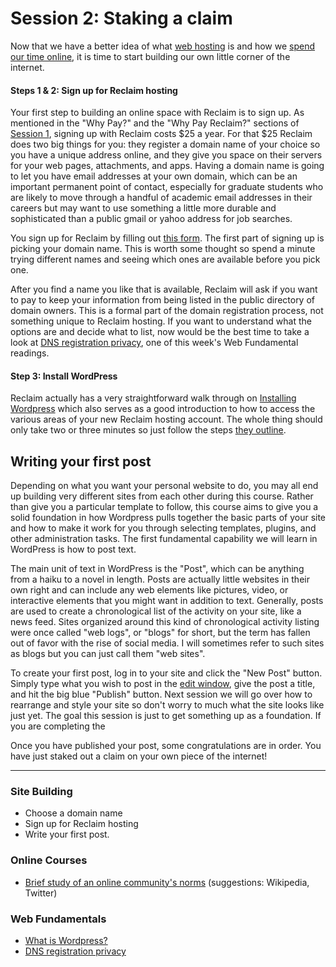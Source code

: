 # Session 2: Staking a claim

Now that we have a better idea of what [web hosting](../session1/webparts.hyml) is and how we [spend our time online](../session1/websurvey.html), it is time to start building our own little corner of the internet. 

#### Steps 1 &amp; 2: Sign up for Reclaim hosting

Your first step to building an online space with Reclaim is to sign up. As mentioned in the "Why Pay?" and the "Why Pay Reclaim?" sections of [Session 1](../session1/index.html), signing up with Reclaim costs $25 a year. For that $25 Reclaim does two big things for you: they register a domain name of your choice so you have a unique address online, and they give you space on their servers for your web pages, attachments, and apps. Having a domain name is going to let you have email addresses at your own domain, which can be an important permanent point of contact, especially for graduate students who are likely to move through a handful of academic email addresses in their careers but may want to use something a little more durable and sophisticated than a public gmail or yahoo address for job searches.  

You sign up for Reclaim by filling out [this form](https://portal.reclaimhosting.com/cart.php?a=add&amp;pid=2). The first part of signing up is picking your domain name. This is worth some thought so spend a minute trying different names and seeing which ones are available before you pick one.  

After you find a name you like that is available, Reclaim will ask if you want to pay to keep your information from being listed in the public directory of domain owners. This is a formal part of the domain registration process, not something unique to Reclaim hosting. If you want to understand what the options are and decide what to list, now would be the best time to take a look at [DNS registration privacy](./privatedns.html), one of this week's Web Fundamental readings. 

#### Step 3: Install WordPress

Reclaim actually has a very straightforward walk through on [Installing Wordpress](http://docs.reclaimhosting.com/getting-started/installing-wordpress) which also serves as a good introduction to how to access the various areas of your new Reclaim hosting account. The whole thing should only take two or three minutes so just follow the steps [they outline](http://docs.reclaimhosting.com/getting-started/installing-wordpress).

## Writing your first post

Depending on what you want your personal website to do, you may all end up building very different sites from each other during this course. Rather than give you a particular template to follow, this course aims to give you a solid foundation in how Wordpress pulls together the basic parts of your site and how to make it work for you through selecting templates, plugins, and other administration tasks. The first fundamental capability we will learn in WordPress is how to post text. 

The main unit of text in WordPress is the "Post", which can be anything from a haiku to a novel in length. Posts are actually little websites in their own right and can include any web elements like pictures, video, or interactive elements that you might want in addition to text. Generally, posts are used to create a chronological list of the activity on your site, like a news feed. Sites organized around this kind of chronological activity listing were once called "web logs", or "blogs" for short, but the term has fallen out of favor with the rise of social media. I will sometimes refer to such sites as blogs but you can just call them "web sites". 

To create your first post, log in to your site and click the "New Post" button. Simply type what you wish to post in the [edit window](https://codex.wordpress.org/File:write1.png), give the post a title, and hit the big blue "Publish" button. Next session we will go over how to rearrange and style your site so don't worry to much what the site looks like just yet. The goal this session is just to get something up as a foundation. If you are completing the 

Once you have published your post, some congratulations are in order. You have just staked out a claim on your own piece of the internet!

----

### Site Building

* Choose a domain name
* Sign up for Reclaim hosting
* Write your first post.

### Online Courses

* [Brief study of an online community's norms](./ethnographyonline.html) (suggestions: Wikipedia, Twitter)

### Web Fundamentals

* [What is Wordpress?](./whatwordpress.html)
* [DNS registration privacy](./privatedns.html)
